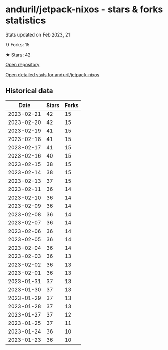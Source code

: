 # anduril/jetpack-nixos - stars & forks statistics

Stats updated on Feb 2023, 21

☋ Forks: 15

★ Stars: 42

[Open repository](https://github.com/anduril/jetpack-nixos)

[Open detailed stats for anduril/jetpack-nixos](https://reviewgithub.com/rep/anduril/jetpack-nixos)

## Historical data
| Date | Stars | Forks |
|------|-------|-------|
| 2023-02-21 | 42 | 15 | 
| 2023-02-20 | 42 | 15 | 
| 2023-02-19 | 41 | 15 | 
| 2023-02-18 | 41 | 15 | 
| 2023-02-17 | 41 | 15 | 
| 2023-02-16 | 40 | 15 | 
| 2023-02-15 | 38 | 15 | 
| 2023-02-14 | 38 | 15 | 
| 2023-02-13 | 37 | 15 | 
| 2023-02-11 | 36 | 14 | 
| 2023-02-10 | 36 | 14 | 
| 2023-02-09 | 36 | 14 | 
| 2023-02-08 | 36 | 14 | 
| 2023-02-07 | 36 | 14 | 
| 2023-02-06 | 36 | 14 | 
| 2023-02-05 | 36 | 14 | 
| 2023-02-04 | 36 | 14 | 
| 2023-02-03 | 36 | 13 | 
| 2023-02-02 | 36 | 13 | 
| 2023-02-01 | 36 | 13 | 
| 2023-01-31 | 37 | 13 | 
| 2023-01-30 | 37 | 13 | 
| 2023-01-29 | 37 | 13 | 
| 2023-01-28 | 37 | 13 | 
| 2023-01-27 | 37 | 12 | 
| 2023-01-25 | 37 | 11 | 
| 2023-01-24 | 36 | 10 | 
| 2023-01-23 | 36 | 10 | 

